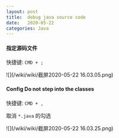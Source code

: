 ```yaml
---
layout: post
title:  debug java source code    
date:   2020-05-22
categories: Java
---
```


#### 指定源码文件

快捷键: `CMD + ;`

![](/wiki/wiki/截屏2020-05-22 16.03.05.png)

#### Config Do not step into the classes 

快捷键: `CMD + ,`

取消 `*.java` 的勾选

![](/wiki/wiki/截屏2020-05-22 16.03.25.png)
